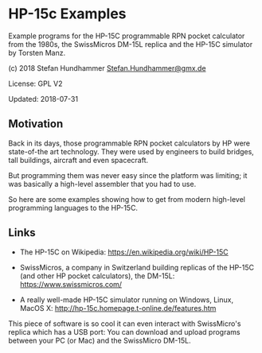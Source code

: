 # HP-15c Examples

Example programs for the HP-15C programmable RPN pocket calculator from the
1980s, the SwissMicros DM-15L replica and the HP-15C simulator by Torsten Manz.

(c) 2018 Stefan Hundhammer <Stefan.Hundhammer@gmx.de>

License: GPL V2

Updated: 2018-07-31


## Motivation

Back in its days, those programmable RPN pocket calculators by HP were
state-of-the art technology. They were used by engineers to build bridges, tall
buildings, aircraft and even spacecraft.

But programming them was never easy since the platform was limiting; it was
basically a high-level assembler that you had to use.

So here are some examples showing how to get from modern high-level programming
languages to the HP-15C.


## Links

- The HP-15C on Wikipedia: https://en.wikipedia.org/wiki/HP-15C

- SwissMicros, a company in Switzerland building replicas of the HP-15C (and
other HP pocket calculators), the DM-15L:
https://www.swissmicros.com/

- A really well-made HP-15C simulator running on Windows, Linux, MacOS X:
http://hp-15c.homepage.t-online.de/features.htm

This piece of software is so cool it can even interact with SwissMicro's
replica which has a USB port: You can download and upload programs between your PC (or Mac) and the SwissMicro DM-15L.

